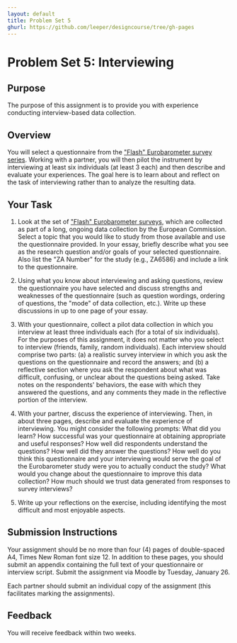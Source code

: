 ```yaml
---
layout: default
title: Problem Set 5
ghurl: https://github.com/leeper/designcourse/tree/gh-pages
---
```


# Problem Set 5: Interviewing #

## Purpose ##

The purpose of this assignment is to provide you with experience conducting interview-based data collection.

## Overview ##

You will select a questionnaire from the ["Flash" Eurobarometer survey series](http://www.gesis.org/eurobarometer-data-service/survey-series/flash-eb/study-overview/). Working with a partner, you will then pilot the instrument by interviewing at least six individuals (at least 3 each) and then describe and evaluate your experiences. The goal here is to learn about and reflect on the task of interviewing rather than to analyze the resulting data.

## Your Task ##

 1. Look at the set of ["Flash" Eurobarometer surveys](http://www.gesis.org/eurobarometer-data-service/survey-series/flash-eb/study-overview/), which are collected as part of a long, ongoing data collection by the European Commission. Select a topic that you would like to study from those available and use the questionnaire provided. In your essay, briefly describe what you see as the research question and/or goals of your selected questionnaire. Also list the "ZA Number" for the study (e.g., ZA6586) and include a link to the questionnaire.
 
 2. Using what you know about interviewing and asking questions, review the questionnaire you have selected and discuss strengths and weaknesses of the questionnaire (such as question wordings, ordering of questions, the "mode" of data collection, etc.). Write up these discussions in up to one page of your essay.
 
 3. With your questionnaire, collect a pilot data collection in which you interview at least three individuals each (for a total of six individuals). For the purposes of this assignment, it does not matter who you select to interview (friends, family, random individuals). Each interview should comprise two parts: (a) a realistic survey interview in which you ask the questions on the questionnaire and record the answers; and (b) a reflective section where you ask the respondent about what was difficult, confusing, or unclear about the questions being asked. Take notes on the respondents' behaviors, the ease with which they answered the questions, and any comments they made in the reflective portion of the interview.
 
 4. With your partner, discuss the experience of interviewing. Then, in about three pages, describe and evaluate the experience of interviewing. You might consider the following prompts: What did you learn? How successful was your questionnaire at obtaining appropriate and useful responses? How well did respondents understand the questions? How well did they answer the questions? How well do you think this questionnaire and your interviewing would serve the goal of the Eurobarometer study were you to actually conduct the study? What would you change about the questionnaire to improve this data collection? How much should we trust data generated from responses to survey interviews?
 
 5. Write up your reflections on the exercise, including identifying the most difficult and most enjoyable aspects.

## Submission Instructions ##

Your assignment should be no more than four (4) pages of double-spaced A4, Times New Roman font size 12. In addition to these pages, you should submit an appendix containing the full text of your questionnaire or interview script. Submit the assignment via Moodle by Tuesday, January 26.

Each partner should submit an individual copy of the assignment (this facilitates marking the assignments).

## Feedback ##

You will receive feedback within two weeks.

